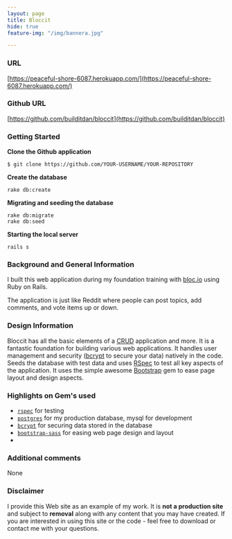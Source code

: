 ```yaml
---
layout: page
title: Bloccit
hide: true
feature-img: "/img/bannera.jpg"

---
```


### URL
[https://peaceful-shore-6087.herokuapp.com/](https://peaceful-shore-6087.herokuapp.com/)

### Github URL
[https://github.com/builditdan/bloccit](https://github.com/builditdan/bloccit)

### Getting Started

**Clone the Github application**

```
$ git clone https://github.com/YOUR-USERNAME/YOUR-REPOSITORY
```

**Create the database**

```
rake db:create
```

**Migrating and seeding the database**

```
rake db:migrate
rake db:seed
```

**Starting the local server**

```
rails s

```

### Background and General Information
I built this web application during my foundation training  with [bloc.io](https://bloc.io) using Ruby on Rails.

The application is just like Reddit where people can post topics, add comments, and vote items up or down.

### Design Information
Bloccit has all the basic elements of a [CRUD](https://en.wikipedia.org/wiki/Create,_read,_update_and_delete) application and more. It is a fantastic foundation for building various web applications. It handles user management and security ([bcrypt](https://github.com/codahale/bcrypt-ruby) to secure your data) natively in the code. Seeds the database with test data and uses [RSpec](http://rspec.info/) to test all key aspects of the application. It uses the simple awesome [Bootstrap](http://getbootstrap.com/) gem to ease page layout and design aspects.

### Highlights on Gem's used
* [`rspec`](https://github.com/rspec/rspec-rails) for testing
* [`postgres`](http://www.postgresql.org/) for my production database, mysql for development
* [`bcrypt`](https://github.com/codahale/bcrypt-ruby) for securing data stored in the database
* [`bootstrap-sass`](https://github.com/twbs/bootstrap-rubygem) for easing web page design and layout
*

### Additional comments
None

### Disclaimer
I provide this Web site as an example of my work. It is **not a production site** and subject to **removal** along with any content that you may have created. If you are interested in using this site or the code - feel free to download or contact me with your questions.

